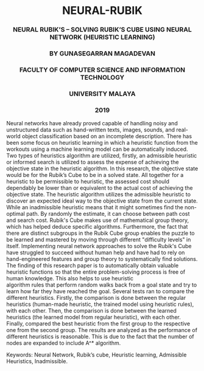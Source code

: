 # <center>NEURAL-RUBIK</center>
### <center>NEURAL RUBIK’S – SOLVING RUBIK’S CUBE USING NEURAL NETWORK  (HEURISTIC LEARNING)</center>
### <center>BY GUNASEGARRAN MAGADEVAN</center>
### <center>FACULTY OF COMPUTER SCIENCE AND INFORMATION TECHNOLOGY</center>
### <center>UNIVERSITY MALAYA</center>
### <center>2019</center>

Neural networks have already proved capable of handling noisy and unstructured data such as hand-written texts, images, sounds, and real-world object classification based on an incomplete description. There has been some focus on heuristic learning in which a heuristic function from the workouts using a machine learning model can be automatically induced. Two types of heuristics algorithm are utilized, firstly, an admissible heuristic or informed search is utilized to assess the expense of achieving the objective state in the heuristic algorithm. In this research, the objective state would be for the Rubik’s Cube to be in a solved state. All together for a heuristic to be permissible to heuristic, the assessed cost should dependably be lower than or equivalent to the actual cost of achieving the objective state. The heuristic algorithm utilizes the admissible heuristic to discover an expected ideal way to the objective state from the current state. While an inadmissible heuristic means that it might sometimes find the non-optimal path. By randomly the estimate, it can choose between path cost and search cost. Rubik's Cube makes use of mathematical group theory, which has helped deduce specific algorithms. Furthermore, the fact that there are distinct subgroups in the Rubik Cube group enables the puzzle to be learned and mastered by moving through different "difficulty levels" in itself. Implementing neural network approaches to solve the Rubik's Cube have struggled to succeed without human help and have had to rely on hand-engineered features and group theory to systematically find solutions. The finding of this research paper is to automatically obtain valuable heuristic functions so that the entire problem-solving process is free of human knowledge. This also helps to use heuristic  
algorithm rules that perform random walks back from a goal state and try to learn how far they have reached the goal. Several tests ran to compare the different heuristics. Firstly, the comparison is done between the regular heuristics (human-made heuristic, the trained model using heuristic rules), with each other. Then, the comparison is done between the learned heuristics (the learned model from regular heuristic), with each other. Finally, compared the best heuristic from the first group to the respective one from the second group. The results are analyzed as the performance of different heuristics is reasonable. This is due to the fact that the number of nodes are expanded to include A^* algorithm.


Keywords: Neural Network, Rubik’s cube, Heuristic learning, Admissible Heuristics, Inadmissible.
